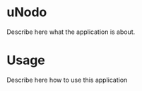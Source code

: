 uNodo
=====

Describe here what the application is about.

Usage
=====

Describe here how to use this application
